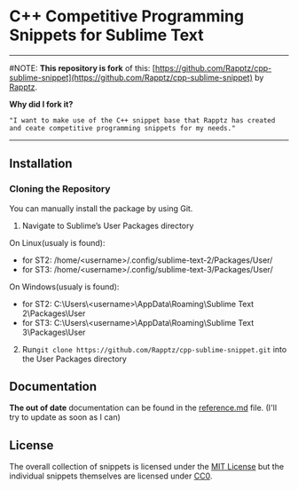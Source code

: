 # C++ Competitive Programming Snippets for Sublime Text

---

#NOTE:
**This repository is fork** of this: [https://github.com/Rapptz/cpp-sublime-snippet](https://github.com/Rapptz/cpp-sublime-snippet) by [Rapptz](https://github.com/Rapptz).

**Why did I fork it?**

	"I want to make use of the C++ snippet base that Rapptz has created and ceate competitive programming snippets for my needs."

---

## Installation

### Cloning the Repository

You can manually install the package by using Git.

1. Navigate to Sublime’s User Packages directory

On Linux(usualy is found):

- for ST2: /home/\<username\>/.config/sublime-text-2/Packages/User/
- for ST3: /home/\<username\>/.config/sublime-text-3/Packages/User/

On Windows(usualy is found):
- for ST2: C:\Users\\<username\>\AppData\Roaming\Sublime Text 2\Packages\User
- for ST3: C:\Users\\<username\>\AppData\Roaming\Sublime Text 3\Packages\User

2. Run`git clone https://github.com/Rapptz/cpp-sublime-snippet.git` into the User Packages directory



## Documentation

**The out of date** documentation can be found in the [reference.md](https://github.com/VictorStepanov/cpp-sublime-snippet/blob/master/reference.md) file. (I'll try to update as soon as I can)

## License

The overall collection of snippets is licensed under the [MIT License](http://opensource.org/licenses/MIT) but the individual snippets themselves are licensed under [CC0](https://creativecommons.org/publicdomain/zero/1.0/).

